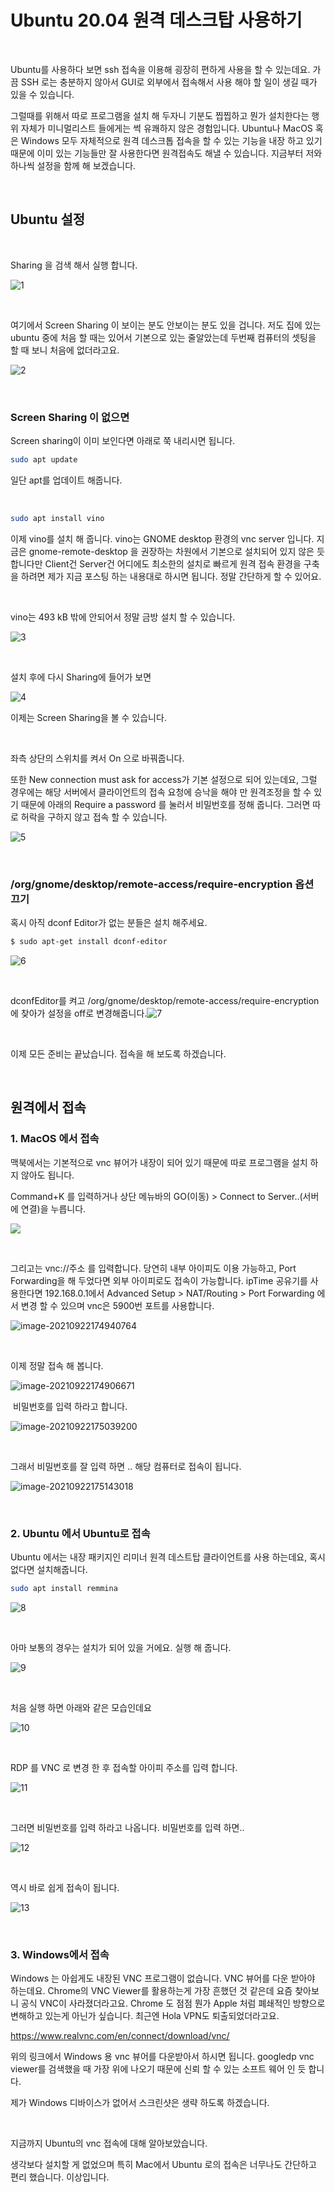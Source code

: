 # Ubuntu 20.04 원격 데스크탑 사용하기

​	

Ubuntu를 사용하다 보면 ssh 접속을 이용해 굉장히 편하게 사용을 할 수 있는데요. 가끔 SSH 로는 충분하지 않아서 GUI로 외부에서 접속해서 사용 해야 할 일이 생길 때가 있을 수 있습니다.

그럴때를 위해서 따로 프로그램을 설치 해 두자니 기분도 찝찝하고 뭔가 설치한다는 행위 자체가 미니멀리스트 들에게는 썩 유쾌하지 않은 경험입니다. Ubuntu나 MacOS 혹은 Windows 모두 자체적으로 원격 데스크톱 접속을 할 수 있는 기능을 내장 하고 있기 때문에 이미 있는 기능들만 잘 사용한다면 원격접속도 해낼 수 있습니다. 지금부터 저와 하나씩 설정을 함께 해 보겠습니다.

​		

## Ubuntu 설정

​	

Sharing 을 검색 해서 실행 합니다.

![1](https://raw.githubusercontent.com/Shane-Park/markdownBlog/master/OS/linux/ubuntu/vnc.assets/1.png)

​	

여기에서 Screen Sharing 이 보이는 분도 안보이는 분도 있을 겁니다. 저도 집에 있는 ubuntu 중에 처음 할 때는 있어서 기본으로 있는 줄알았는데 두번째 컴퓨터의 셋팅을 할 때 보니 처음에 없더라고요.

![2](https://raw.githubusercontent.com/Shane-Park/markdownBlog/master/OS/linux/ubuntu/vnc.assets/2.png)

​	

### Screen Sharing 이 없으면

Screen sharing이 이미 보인다면 아래로 쭉 내리시면 됩니다.

```bash
sudo apt update
```

일단 apt를 업데이트 해줍니다.

​	

```bash
sudo apt install vino
```

이제 vino를 설치 해 줍니다. vino는 GNOME desktop 환경의 vnc server 입니다. 지금은 gnome-remote-desktop 을 권장하는 차원에서 기본으로 설치되어 있지 않은 듯 합니다만 Client건 Server건 어디에도 최소한의 설치로 빠르게 원격 접속 환경을 구축을 하려면 제가 지금 포스팅 하는 내용대로 하시면 됩니다. 정말 간단하게 할 수 있어요.

​	

vino는 493 kB 밖에 안되어서 정말 금방 설치 할 수 있습니다.	

![3](https://raw.githubusercontent.com/Shane-Park/markdownBlog/master/OS/linux/ubuntu/vnc.assets/3.png)

​	

설치 후에 다시 Sharing에 들어가 보면

![4](https://raw.githubusercontent.com/Shane-Park/markdownBlog/master/OS/linux/ubuntu/vnc.assets/4.png)

이제는 Screen Sharing을 볼 수 있습니다.

​	

좌측 상단의 스위치를 켜서 On 으로 바꿔줍니다.

또한 New connection must ask for access가 기본 설정으로 되어 있는데요, 그럴 경우에는 해당 서버에서 클라이언트의 접속 요청에 승낙을 해야 만 원격조정을 할 수 있기 때문에 아래의 Require a password 를 눌러서 비밀번호를 정해 줍니다. 그러면 따로 허락을 구하지 않고 접속 할 수 있습니다.

![5](https://raw.githubusercontent.com/Shane-Park/markdownBlog/master/OS/linux/ubuntu/vnc.assets/5.png)

​	

###  /org/gnome/desktop/remote-access/require-encryption 옵션 끄기

혹시 아직  dconf Editor가 없는 분들은 설치 해주세요.

```bash
$ sudo apt-get install dconf-editor
```

![6](https://raw.githubusercontent.com/Shane-Park/markdownBlog/master/OS/linux/ubuntu/vnc.assets/6.png)

​		

dconfEditor를 켜고  /org/gnome/desktop/remote-access/require-encryption 에 찾아가 설정을 off로 변경해줍니다.![7](https://raw.githubusercontent.com/Shane-Park/markdownBlog/master/OS/linux/ubuntu/vnc.assets/7.png)

​	

이제 모든 준비는 끝났습니다. 접속을 해 보도록 하겠습니다.

​	

## 원격에서 접속

### 1. MacOS 에서 접속

맥북에서는 기본적으로 vnc 뷰어가 내장이 되어 있기 때문에 따로 프로그램을 설치 하지 않아도 됩니다.

Command+K 를 입력하거나 상단 메뉴바의 GO(이동) > Connect to Server..(서버에 연결)을 누릅니다.

![](https://raw.githubusercontent.com/Shane-Park/markdownBlog/master/OS/linux/ubuntu/vnc.assets/36.png)

​	

그리고는 vnc://주소 를 입력합니다. 당연히 내부 아이피도 이용 가능하고, Port Forwarding을 해 두었다면 외부 아이피로도 접속이 가능합니다. ipTime 공유기를 사용한다면 192.168.0.1에서 Advanced Setup > NAT/Routing > Port Forwarding 에서 변경 할 수 있으며 vnc은 5900번 포트를 사용합니다.

![image-20210922174940764](https://raw.githubusercontent.com/Shane-Park/markdownBlog/master/OS/linux/ubuntu/vnc.assets/image-20210922174940764.png)

​	

이제 정말 접속 해 봅니다.

![image-20210922174906671](https://raw.githubusercontent.com/Shane-Park/markdownBlog/master/OS/linux/ubuntu/vnc.assets/image-20210922174906671.png)

​	비밀번호를 입력 하라고 합니다.

![image-20210922175039200](https://raw.githubusercontent.com/Shane-Park/markdownBlog/master/OS/linux/ubuntu/vnc.assets/image-20210922175039200.png)

​	

그래서 비밀번호를 잘 입력 하면 .. 해당 컴퓨터로 접속이 됩니다.

![image-20210922175143018](https://raw.githubusercontent.com/Shane-Park/markdownBlog/master/OS/linux/ubuntu/vnc.assets/image-20210922175143018.png)

​	

### 2. Ubuntu 에서 Ubuntu로 접속

Ubuntu 에서는 내장 패키지인 리미너 원격 데스트탑 클라이언트를 사용 하는데요, 혹시 없다면 설치해줍니다.

```bash
sudo apt install remmina
```



![8](https://raw.githubusercontent.com/Shane-Park/markdownBlog/master/OS/linux/ubuntu/vnc.assets/8.png)

​	

아마 보통의 경우는 설치가 되어 있을 거에요. 실행 해 줍니다.

![9](https://raw.githubusercontent.com/Shane-Park/markdownBlog/master/OS/linux/ubuntu/vnc.assets/9.png)

​	

처음 실행 하면 아래와 같은 모습인데요

![10](https://raw.githubusercontent.com/Shane-Park/markdownBlog/master/OS/linux/ubuntu/vnc.assets/10.png)

​	

RDP 를 VNC 로 변경 한 후 접속할 아이피 주소를 입력 합니다.

![11](https://raw.githubusercontent.com/Shane-Park/markdownBlog/master/OS/linux/ubuntu/vnc.assets/11.png)

​	

그러면 비밀번호를 입력 하라고 나옵니다. 비밀번호를 입력 하면..

![12](https://raw.githubusercontent.com/Shane-Park/markdownBlog/master/OS/linux/ubuntu/vnc.assets/12.png)

​	

역시 바로 쉽게 접속이 됩니다.

![13](https://raw.githubusercontent.com/Shane-Park/markdownBlog/master/OS/linux/ubuntu/vnc.assets/13.png)

​	

### 3. Windows에서 접속

Windows 는 아쉽게도 내장된 VNC 프로그램이 없습니다. VNC 뷰어를 다운 받아야 하는데요. Chrome의 VNC Viewer를 활용하는게 가장 흔했던 것 같은데 요즘 찾아보니 공식 VNC이 사라졌더라고요. Chrome 도 점점 뭔가 Apple 처럼 폐쇄적인 방향으로 변해하고 있는게 아닌가 싶습니다. 최근엔 Hola VPN도 퇴출되었더라고요. 

https://www.realvnc.com/en/connect/download/vnc/

위의 링크에서 Windows 용 vnc 뷰어를 다운받아서 하시면 됩니다. googledp vnc viewer를 검색했을 때 가장 위에 나오기 때문에 신뢰 할 수 있는 소프트 웨어 인 듯 합니다.

제가 Windows 디바이스가 없어서 스크린샷은 생략 하도록 하겠습니다.

​	

지금까지 Ubuntu의 vnc 접속에 대해 알아보았습니다. 

생각보다 설치할 게 없었으며 특히 Mac에서 Ubuntu 로의 접속은 너무나도 간단하고 편리 했습니다. 이상입니다.